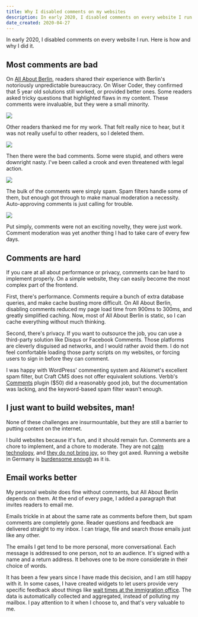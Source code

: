 ```yaml
---
title: Why I disabled comments on my websites
description: In early 2020, I disabled comments on every website I run. Here is how and why I did it.
date_created: 2020-04-27
---
```


In early 2020, I disabled comments on every website I run. Here is how and why I did it.

## Most comments are bad

On [All About Berlin](https://allaboutberlin.com), readers shared their experience with Berlin's notoriously unpredictable bureaucracy. On Wiser Coder, they confirmed that 5 year old solutions still worked, or provided better ones. Some readers asked tricky questions that highlighted flaws in my content. These comments were invaluable, but they were a small minority.

![](/images/Bildschirmfoto-2020-04-27-um-11.00.26.png)

Other readers thanked me for my work. That felt really nice to hear, but it was not really useful to other readers, so I deleted them.

![](/images/Bildschirmfoto-2020-04-27-um-11.01.07.png)

Then there were the bad comments. Some were stupid, and others were downright nasty. I've been called a crook and even threatened with legal action.

![](/images/Bildschirmfoto-2020-04-27-um-11.23.59.png)

The bulk of the comments were simply spam. Spam filters handle some of them, but enough got through to make manual moderation a necessity. Auto-approving comments is just calling for trouble.

![](/images/Bildschirmfoto-2020-04-27-um-11.05.24.png)

Put simply, comments were not an exciting novelty, they were just work. Comment moderation was yet another thing I had to take care of every few days.

## Comments are hard

If you care at all about performance or privacy, comments can be hard to implement properly. On a simple website, they can easily become the most complex part of the frontend.

First, there's performance. Comments require a bunch of extra database queries, and make cache busting more difficult. On All About Berlin, disabling comments reduced my page load time from 900ms to 300ms, and greatly simplified caching. Now, most of All About Berlin is static, so I can cache everything without much thinking.

Second, there's privacy. If you want to outsource the job, you can use a third-party solution like Disqus or Facebook Comments. Those platforms are cleverly disguised ad networks, and I would rather avoid them. I do not feel comfortable loading those party scripts on my websites, or forcing users to sign in before they can comment.

I was happy with WordPress' commenting system and Akismet's excellent spam filter, but Craft CMS does not offer equivalent solutions. Verbb's [Comments](https://plugins.craftcms.com/comments) plugin ($50) did a reasonably good job, but the documentation was lacking, and the keyword-based spam filter wasn't enough.

## I just want to build websites, man!

None of these challenges are insurmountable, but they are still a barrier to putting content on the internet.

I build websites because it's fun, and it should remain fun. Comments are a chore to implement, and a chore to moderate. They are not [calm technology](https://calmtech.com/), and [they do not bring joy](https://en.wikipedia.org/wiki/Marie_Kondo#KonMari_method), so they got axed. Running a website in Germany is [burdensome enough](https://allaboutberlin.com/guides/website-compliance-germany) as it is.

## Email works better

My personal website does fine without comments, but All About Berlin depends on them. At the end of every page, I added a paragraph that invites readers to email me.

Emails trickle in at about the same rate as comments before them, but spam comments are completely gone. Reader questions and feedback are delivered straight to my inbox. I can triage, file and search those emails just like any other.

The emails I get tend to be more personal, more conversational. Each message is addressed to one person, not to an audience. It's signed with a name and a return address. It behoves one to be more considerate in their choice of words.

It has been a few years since I have made this decision, and I am still happy with it. In some cases, I have created widgets to let users provide very specific feedback about things like [wait times at the immigration office](/projects/immigration-office-wait-times). The data is automatically collected and aggregated, instead of polluting my mailbox. I pay attention to it when I choose to, and that's very valuable to me.